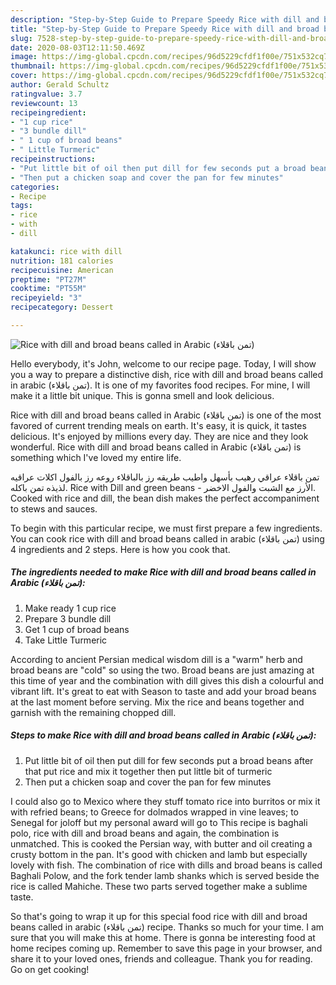 ```yaml
---
description: "Step-by-Step Guide to Prepare Speedy Rice with dill and broad beans called in Arabic (تمن باقلاء)"
title: "Step-by-Step Guide to Prepare Speedy Rice with dill and broad beans called in Arabic (تمن باقلاء)"
slug: 7528-step-by-step-guide-to-prepare-speedy-rice-with-dill-and-broad-beans-called-in-arabic
date: 2020-08-03T12:11:50.469Z
image: https://img-global.cpcdn.com/recipes/96d5229cfdf1f00e/751x532cq70/rice-with-dill-and-broad-beans-called-in-arabic-تمن-باقلاء-recipe-main-photo.jpg
thumbnail: https://img-global.cpcdn.com/recipes/96d5229cfdf1f00e/751x532cq70/rice-with-dill-and-broad-beans-called-in-arabic-تمن-باقلاء-recipe-main-photo.jpg
cover: https://img-global.cpcdn.com/recipes/96d5229cfdf1f00e/751x532cq70/rice-with-dill-and-broad-beans-called-in-arabic-تمن-باقلاء-recipe-main-photo.jpg
author: Gerald Schultz
ratingvalue: 3.7
reviewcount: 13
recipeingredient:
- "1 cup rice"
- "3 bundle dill"
- " 1 cup of broad beans"
- " Little Turmeric"
recipeinstructions:
- "Put little bit of oil then put dill for few seconds put a broad beans after that put rice and mix it together then put little bit of turmeric"
- "Then put a chicken soap and cover the pan for few minutes"
categories:
- Recipe
tags:
- rice
- with
- dill

katakunci: rice with dill 
nutrition: 181 calories
recipecuisine: American
preptime: "PT27M"
cooktime: "PT55M"
recipeyield: "3"
recipecategory: Dessert

---
```



![Rice with dill and broad beans called in Arabic (تمن باقلاء)](https://img-global.cpcdn.com/recipes/96d5229cfdf1f00e/751x532cq70/rice-with-dill-and-broad-beans-called-in-arabic-تمن-باقلاء-recipe-main-photo.jpg)

Hello everybody, it's John, welcome to our recipe page. Today, I will show you a way to prepare a distinctive dish, rice with dill and broad beans called in arabic (تمن باقلاء). It is one of my favorites food recipes. For mine, I will make it a little bit unique. This is gonna smell and look delicious.

Rice with dill and broad beans called in Arabic (تمن باقلاء) is one of the most favored of current trending meals on earth. It's easy, it is quick, it tastes delicious. It's enjoyed by millions every day. They are nice and they look wonderful. Rice with dill and broad beans called in Arabic (تمن باقلاء) is something which I've loved my entire life.

تمن باقلاء عراقي رهيب بأسهل واطيب طريقه رز بالباقلاء روعه رز بالفول اكلات عراقيه لذيذه تمن باكله. Rice with Dill and green beans - الأرز مع الشبت والفول الاخضر. Cooked with rice and dill, the bean dish makes the perfect accompaniment to stews and sauces.


To begin with this particular recipe, we must first prepare a few ingredients. You can cook rice with dill and broad beans called in arabic (تمن باقلاء) using 4 ingredients and 2 steps. Here is how you cook that.

<!--inarticleads1-->

##### The ingredients needed to make Rice with dill and broad beans called in Arabic (تمن باقلاء):

1. Make ready 1 cup rice
1. Prepare 3 bundle dill
1. Get  1 cup of broad beans
1. Take  Little Turmeric


According to ancient Persian medical wisdom dill is a &#34;warm&#34; herb and broad beans are &#34;cold&#34; so using the two. Broad beans are just amazing at this time of year and the combination with dill gives this dish a colourful and vibrant lift. It&#39;s great to eat with Season to taste and add your broad beans at the last moment before serving. Mix the rice and beans together and garnish with the remaining chopped dill. 

<!--inarticleads2-->

##### Steps to make Rice with dill and broad beans called in Arabic (تمن باقلاء):

1. Put little bit of oil then put dill for few seconds put a broad beans after that put rice and mix it together then put little bit of turmeric
1. Then put a chicken soap and cover the pan for few minutes


I could also go to Mexico where they stuff tomato rice into burritos or mix it with refried beans; to Greece for dolmados wrapped in vine leaves; to Senegal for joloff but my personal award will go to This recipe is baghali polo, rice with dill and broad beans and again, the combination is unmatched. This is cooked the Persian way, with butter and oil creating a crusty bottom in the pan. It&#39;s good with chicken and lamb but especially lovely with fish. The combination of rice with dills and broad beans is called Baghali Polow, and the fork tender lamb shanks which is served beside the rice is called Mahiche. These two parts served together make a sublime taste. 

So that's going to wrap it up for this special food rice with dill and broad beans called in arabic (تمن باقلاء) recipe. Thanks so much for your time. I am sure that you will make this at home. There is gonna be interesting food at home recipes coming up. Remember to save this page in your browser, and share it to your loved ones, friends and colleague. Thank you for reading. Go on get cooking!
